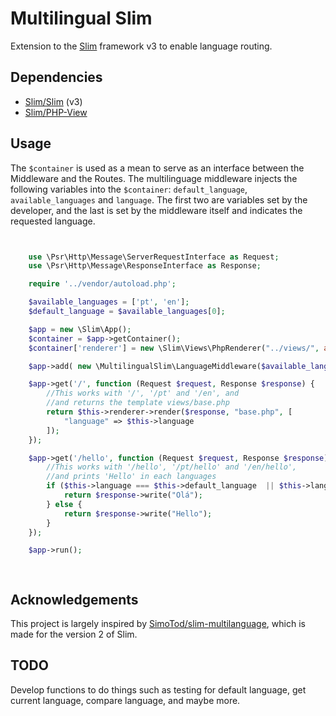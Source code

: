 # Multilingual Slim

Extension to the [Slim](http://www.slimframework.com/) framework v3 to enable language routing.

## Dependencies

* [Slim/Slim](https://github.com/slimphp/Slim) (v3)
* [Slim/PHP-View](https://github.com/slimphp/PHP-View)

## Usage

The `$container` is used as a mean to serve as an interface between the Middleware and the Routes. 
The multilinguage middleware injects the following variables into the `$container`: `default_language`, `available_languages` and `language`. 
The first two are variables set by the developer, and the last is set by the middleware itself and indicates the requested language. 

```php


    use \Psr\Http\Message\ServerRequestInterface as Request;
    use \Psr\Http\Message\ResponseInterface as Response;

    require '../vendor/autoload.php';

    $available_languages = ['pt', 'en'];
    $default_language = $available_languages[0];

    $app = new \Slim\App();
    $container = $app->getContainer();
    $container['renderer'] = new \Slim\Views\PhpRenderer("../views/", array("language" => $default_language));

    $app->add( new \MultilingualSlim\LanguageMiddleware($available_languages, $default_language, $container) );

    $app->get('/', function (Request $request, Response $response) {
        //This works with '/', '/pt' and '/en', and 
        //and returns the template views/base.php
        return $this->renderer->render($response, "base.php", [
            "language" => $this->language
        ]);
    });

    $app->get('/hello', function (Request $request, Response $response) {
        //This works with '/hello', '/pt/hello' and '/en/hello',
        //and prints 'Hello' in each languages
        if ($this->language === $this->default_language  || $this->language === 'pt') {
            return $response->write("Olá");
        } else {
            return $response->write("Hello");
        }
    });

    $app->run();

    
```


## Acknowledgements 

This project is largely inspired by [SimoTod/slim-multilanguage](https://github.com/SimoTod/slim-multilanguage), which is made for the version 2 of Slim.

## TODO

Develop functions to do things such as testing for default language, get current language, compare language, and maybe more.
